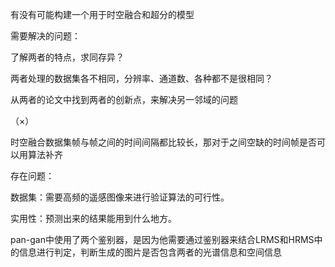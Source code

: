 有没有可能构建一个用于时空融合和超分的模型

需要解决的问题：

了解两者的特点，求同存异？

两者处理的数据集各不相同，分辨率、通道数、各种都不是很相同？

从两者的论文中找到两者的创新点，来解决另一邻域的问题







（×）

时空融合数据集帧与帧之间的时间间隔都比较长，那对于之间空缺的时间帧是否可以用算法补齐

存在问题：

数据集：需要高频的遥感图像来进行验证算法的可行性。

实用性：预测出来的结果能用到什么地方。







pan-gan中使用了两个鉴别器，是因为他需要通过鉴别器来结合LRMS和HRMS中的信息进行判定，判断生成的图片是否包含两者的光谱信息和空间信息



